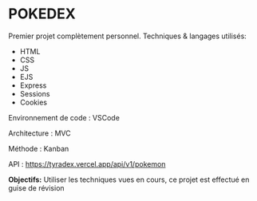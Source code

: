 # POKEDEX

Premier projet complètement personnel.
Techniques & langages utilisés:

- HTML
- CSS
- JS
- EJS
- Express
- Sessions
- Cookies

Environnement de code : VSCode

Architecture : MVC

Méthode : Kanban

API : https://tyradex.vercel.app/api/v1/pokemon

**Objectifs:**
Utiliser les techniques vues en cours, ce projet est effectué en guise de révision
